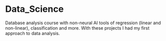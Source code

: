 # Data_Science

Database analysis course with non-neural AI tools of regression (linear and non-linear), classification and more.
With these projects I had my first approach to data analysis.
